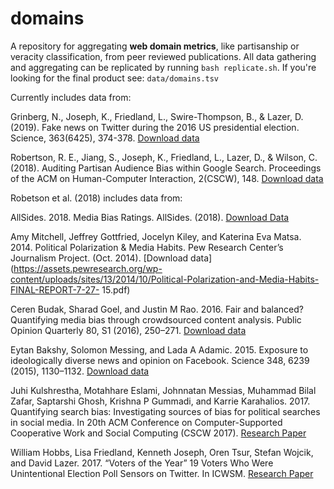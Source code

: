 # domains

A repository for aggregating __web domain metrics__, like partisanship or veracity classification, from peer reviewed publications. All data gathering and aggregating can be replicated by running `bash replicate.sh`. If you're looking for the final product see: `data/domains.tsv`

Currently includes data from:

Grinberg, N., Joseph, K., Friedland, L., Swire-Thompson, B., & Lazer, D. (2019). Fake news on Twitter during the 2016 US presidential election. Science, 363(6425), 374-378.  [Download data](https://github.com/LazerLab/twitter-fake-news-replication/trunk/domains/domain_coding)  

Robertson, R. E., Jiang, S., Joseph, K., Friedland, L., Lazer, D., & Wilson, C. (2018). Auditing Partisan Audience Bias within Google Search. Proceedings of the ACM on Human-Computer Interaction, 2(CSCW), 148.  [Download data](http://personalization.ccs.neu.edu/static/archive/bias_scores.tar.gz)  

  Robetson et al. (2018) includes data from:
  
   AllSides. 2018. Media Bias Ratings. AllSides. (2018). [Download Data](https://www.allsides.com/media-bias/media-bias-ratings)

   Amy Mitchell, Jeffrey Gottfried, Jocelyn Kiley, and Katerina Eva Matsa. 2014. Political Polarization & Media Habits. Pew Research Center’s Journalism Project.      (Oct.    2014). [Download data](https://assets.pewresearch.org/wp-content/uploads/sites/13/2014/10/Political-Polarization-and-Media-Habits-FINAL-REPORT-7-27-        15.pdf)

   Ceren Budak, Sharad Goel, and Justin M Rao. 2016. Fair and balanced? Quantifying media bias through crowdsourced content analysis. Public Opinion Quarterly 80,      S1 (2016), 250–271. [Download data](https://deepblue.lib.umich.edu/data/concern/data_sets/8w32r569d?locale=en)

   Eytan Bakshy, Solomon Messing, and Lada A Adamic. 2015. Exposure to ideologically diverse news and opinion on Facebook. Science 348, 6239 (2015), 1130–1132.        [Download data](https://science.sciencemag.org/content/sci/suppl/2015/05/06/science.aaa1160.DC1/Bakshy-SM.revision.1.pdf)

   Juhi Kulshrestha, Motahhare Eslami, Johnnatan Messias, Muhammad Bilal Zafar, Saptarshi Ghosh, Krishna P Gummadi, and Karrie Karahalios. 2017. Quantifying search    bias: Investigating sources of bias for political searches in social media. In 20th ACM Conference on Computer-Supported Cooperative Work and Social Computing      (CSCW 2017). [Research Paper](http://social.cs.uiuc.edu/papers/pdfs/search-bias-cscw-2017-cameraReady.pdf)

   William Hobbs, Lisa Friedland, Kenneth Joseph, Oren Tsur, Stefan Wojcik, and David Lazer. 2017. “Voters of the Year” 19 Voters Who Were Unintentional Election      Poll Sensors on Twitter. In ICWSM. [Research Paper](https://hobbs.human.cornell.edu/SensorsICWSM17.pdf)

